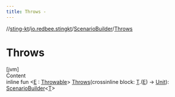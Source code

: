 ```yaml
---
title: Throws -
---
```

//[sting-kt](../../index.md)/[io.redbee.stingkt](../index.md)/[ScenarioBuilder](index.md)/[Throws](-throws.md)



# Throws  
[jvm]  
Content  
inline fun <[E](-throws.md) : [Throwable](https://kotlinlang.org/api/latest/jvm/stdlib/kotlin/-throwable/index.html)> [Throws](-throws.md)(crossinline block: [T](index.md).([E](-throws.md)) -> [Unit](https://kotlinlang.org/api/latest/jvm/stdlib/kotlin/-unit/index.html)): [ScenarioBuilder](index.md)<[T](index.md)>  



